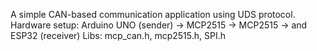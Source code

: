 A simple CAN-based communication application using UDS protocol. 
Hardware setup: Arduino UNO (sender) -> MCP2515 -> MCP2515 -> and ESP32 (receiver)
Libs: mcp_can.h, mcp2515.h, SPI.h
